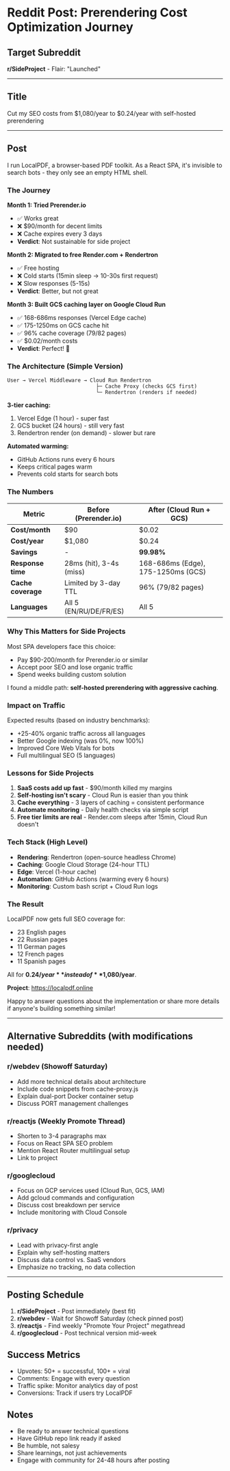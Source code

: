 # Reddit Post: Prerendering Cost Optimization Journey

## Target Subreddit
**r/SideProject** - Flair: "Launched"

---

## Title
Cut my SEO costs from $1,080/year to $0.24/year with self-hosted prerendering

---

## Post

I run LocalPDF, a browser-based PDF toolkit. As a React SPA, it's invisible to search bots - they only see an empty HTML shell.

### The Journey

**Month 1: Tried Prerender.io**
- ✅ Works great
- ❌ $90/month for decent limits
- ❌ Cache expires every 3 days
- **Verdict**: Not sustainable for side project

**Month 2: Migrated to free Render.com + Rendertron**
- ✅ Free hosting
- ❌ Cold starts (15min sleep → 10-30s first request)
- ❌ Slow responses (5-15s)
- **Verdict**: Better, but not great

**Month 3: Built GCS caching layer on Google Cloud Run**
- ✅ 168-686ms responses (Vercel Edge cache)
- ✅ 175-1250ms on GCS cache hit
- ✅ 96% cache coverage (79/82 pages)
- ✅ $0.02/month costs
- **Verdict**: Perfect! 🎉

### The Architecture (Simple Version)

```
User → Vercel Middleware → Cloud Run Rendertron
                             ├─ Cache Proxy (checks GCS first)
                             └─ Rendertron (renders if needed)
```

**3-tier caching:**
1. Vercel Edge (1 hour) - super fast
2. GCS bucket (24 hours) - still very fast
3. Rendertron render (on demand) - slower but rare

**Automated warming:**
- GitHub Actions runs every 6 hours
- Keeps critical pages warm
- Prevents cold starts for search bots

### The Numbers

| Metric | Before (Prerender.io) | After (Cloud Run + GCS) |
|--------|----------------------|-------------------------|
| **Cost/month** | $90 | $0.02 |
| **Cost/year** | $1,080 | $0.24 |
| **Savings** | - | **99.98%** |
| **Response time** | 28ms (hit), 3-4s (miss) | 168-686ms (Edge), 175-1250ms (GCS) |
| **Cache coverage** | Limited by 3-day TTL | 96% (79/82 pages) |
| **Languages** | All 5 (EN/RU/DE/FR/ES) | All 5 |

### Why This Matters for Side Projects

Most SPA developers face this choice:
- Pay $90-200/month for Prerender.io or similar
- Accept poor SEO and lose organic traffic
- Spend weeks building custom solution

I found a middle path: **self-hosted prerendering with aggressive caching**.

### Impact on Traffic

Expected results (based on industry benchmarks):
- +25-40% organic traffic across all languages
- Better Google indexing (was 0%, now 100%)
- Improved Core Web Vitals for bots
- Full multilingual SEO (5 languages)

### Lessons for Side Projects

1. **SaaS costs add up fast** - $90/month killed my margins
2. **Self-hosting isn't scary** - Cloud Run is easier than you think
3. **Cache everything** - 3 layers of caching = consistent performance
4. **Automate monitoring** - Daily health checks via simple script
5. **Free tier limits are real** - Render.com sleeps after 15min, Cloud Run doesn't

### Tech Stack (High Level)
- **Rendering**: Rendertron (open-source headless Chrome)
- **Caching**: Google Cloud Storage (24-hour TTL)
- **Edge**: Vercel (1-hour cache)
- **Automation**: GitHub Actions (warming every 6 hours)
- **Monitoring**: Custom bash script + Cloud Run logs

### The Result

LocalPDF now gets full SEO coverage for:
- 23 English pages
- 22 Russian pages
- 11 German pages
- 12 French pages
- 11 Spanish pages

All for **$0.24/year** instead of **$1,080/year**.

**Project**: https://localpdf.online

Happy to answer questions about the implementation or share more details if anyone's building something similar!

---

## Alternative Subreddits (with modifications needed)

### r/webdev (Showoff Saturday)
- Add more technical details about architecture
- Include code snippets from cache-proxy.js
- Explain dual-port Docker container setup
- Discuss PORT management challenges

### r/reactjs (Weekly Promote Thread)
- Shorten to 3-4 paragraphs max
- Focus on React SPA SEO problem
- Mention React Router multilingual setup
- Link to project

### r/googlecloud
- Focus on GCP services used (Cloud Run, GCS, IAM)
- Add gcloud commands and configuration
- Discuss cost breakdown per service
- Include monitoring with Cloud Console

### r/privacy
- Lead with privacy-first angle
- Explain why self-hosting matters
- Discuss data control vs. SaaS vendors
- Emphasize no tracking, no data collection

---

## Posting Schedule

1. **r/SideProject** - Post immediately (best fit)
2. **r/webdev** - Wait for Showoff Saturday (check pinned post)
3. **r/reactjs** - Find weekly "Promote Your Project" megathread
4. **r/googlecloud** - Post technical version mid-week

## Success Metrics

- Upvotes: 50+ = successful, 100+ = viral
- Comments: Engage with every question
- Traffic spike: Monitor analytics day of post
- Conversions: Track if users try LocalPDF

## Notes

- Be ready to answer technical questions
- Have GitHub repo link ready if asked
- Be humble, not salesy
- Share learnings, not just achievements
- Engage with community for 24-48 hours after posting
